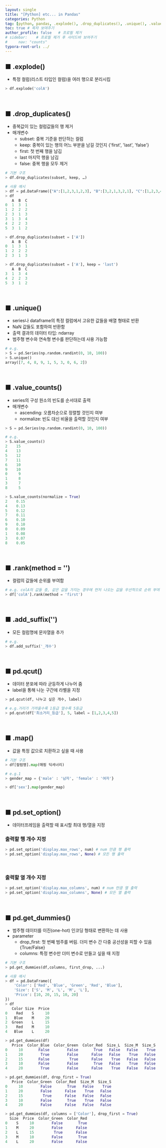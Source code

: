 ```yaml
---
layout: single
title: "[Python] etc... in Pandas"
categories: Python
tag: [python, pandas, .explode(), .drop_duplicates(), .unique(), .value_counts(), .rank(), .add_suffix(), pd.qcut(), .map(), pd.set_option(), pd.get_dummies()]
toc: true # 목차 보여주기
author_profile: false   # 프로필 제거
# sidebar:    # 프로필 제거 후 사이드바 보여주기
#     nav: "counts"
typora-root-url: ../
---
```


## ■ .explode()
- 특정 컬럼(리스트 타입인 컬럼)을 여러 행으로 분리시킴

```py
> df.explode('colA')
```

<br>

## ■ .drop_duplicates()
- 중복값이 있는 컬럼값들의 행 제거
- 매개변수
  - subset: 중복 기준을 판단하는 컬럼
  - keep: 중복이 있는 행의 어느 부분을 남길 것인지 {'first', 'last', 'false'}
  - first: 첫 번째 행을 남김
  - last 마지막 행을 남김
  - false: 중복 행을 모두 제거

```py
# 기본 구조
> df.drop_duplicates(subset, keep, …)
```

```py
# 사용 예시
> df = pd.DataFrame({"A":[1,2,3,1,2,3], "B":[3,2,1,3,2,1], "C":[1,2,3,4,3,2]})
> df
   A  B  C
0  1  3  1
1  2  2  2
2  3  1  3
3  1  3  4
4  2  2  3
5  3  1  2

> df.drop_duplicates(subset = ['A'])
   A  B  C
0  1  3  1
1  2  2  2
2  3  1  3

> df.drop_duplicates(subset = ['A'], keep = 'last')
   A  B  C
3  1  3  4
4  2  2  3
5  3  1  2
```

<br>

## ■ .unique()
- series나 dataframe의 특정 컬럼에서 고유한 값들을 배열 형태로 반환
- NaN 값들도 포함하여 반환함
- 출력 결과의 데이터 타입: ndarray
- 범주형 변수와 연속형 변수를 판단하는데 사용 가능함

```py
# e.g.
> S = pd.Series(np.random.randint(0, 10, 100))
> S.unique()
array([7, 4, 8, 9, 1, 5, 3, 0, 6, 2])
```

<br>

## ■ .value_counts()
- series의 구성 원소의 빈도를 순서대로 출력
- 매개변수
  - ascending: 오름차순으로 정렬할 것인지 여부
  - normalize: 빈도 대신 비율을 출력할 것인지 여부

```py
> S = pd.Series(np.random.randint(0, 10, 100))

# e.g.
> S.value_counts()
2    15
4    13
5    12
7    11
6    10
9    10
0     9
1     8
3     7
8     5

> S.value_counts(normalize = True)
2    0.15
4    0.13
5    0.12
7    0.11
6    0.10
9    0.10
0    0.09
1    0.08
3    0.07
8    0.05
```

<br>

## ■ .rank(method = '')
- 컬럼의 값들에 순위를 부여함


```py
# e.g. colA의 값들 중, 같은 값을 가지는 경우에 먼저 나오는 값을 우선적으로 순위 부여
> df['colA'].rank(method = 'first')
```


<br>

## ■ .add_suffix('')
- 모든 컬럼명에 문자열을 추가

```py
# e.g.
> df.add_suffix('_개수')
```

<br>

## ■ pd.qcut()
- 데이터 분포에 따라 균등하게 나누어 줌
- label을 통해 나눈 구간에 라벨을 지정

```py
> pd.qcut(df, 나누고 싶은 개수, label)
```

```py
# e.g.거리가 가까울수록 1등급 멀수록 5등급
> pd.qcut(df['최소거리_등급'], 5, label = [1,2,3,4,5])
```

<br>

## ■ .map()
- 값을 특정 값으로 치환하고 싶을 때 사용

```py
# 기본 구조
> df[컬럼명].map(매핑 딕셔너리)
```

```py
# e.g.1
> gender_map = {'male' : '남자', 'female' : '여자'}

> df['sex'].map(gender_map)
```

<br>

## ■ pd.set_option()
- 데이터프레임을 출력할 때 표시할 최대 행/열을 지정

### 출력할 행 개수 지정

```py
> pd.set_option('display.max_rows', num) # num 만큼 행 출력
> pd.set_option('display.max_rows', None) # 모든 행 출력
```

<br>

### 출력할 열 개수 지정

```py
> pd.set_option('display.max_columns', num) # num 만큼 열 출력
> pd.set_option('display.max_columns', None) # 모든 열 출력
```

<br>

## ■ pd.get_dummies()
- 범주형 데이터를 이진(one-hot) 인코딩 형태로 변환하는 데 사용
- parameter
  - drop_first: 첫 번째 범주를 버림. 더미 변수 간 다중 공선성을 피할 수 있음 {True/False}
  - columns: 특정 변수만 더미 변수로 만들고 싶을 때 지정

```py
# 기본 구조
> pd.get_dummies(df,columns, first_drop, ...)
```

```py
# 사용 예시
> df = pd.DataFrame({
    'Color': ['Red', 'Blue', 'Green', 'Red', 'Blue'],
    'Size': ['S', 'M', 'L', 'M', 'L'],
    'Price': [10, 20, 15, 10, 20]
})
> df
   Color Size  Price
0    Red    S     10
1   Blue    M     20
2  Green    L     15
3    Red    M     10
4   Blue    L     20

> pd.get_dummies(df)
   Price  Color_Blue  Color_Green  Color_Red  Size_L  Size_M  Size_S
0     10       False        False       True   False   False    True
1     20        True        False      False   False    True   False
2     15       False         True      False    True   False   False
3     10       False        False       True   False    True   False
4     20        True        False      False    True   False   False

> pd.get_dummies(df, drop_first = True)
   Price  Color_Green  Color_Red  Size_M  Size_S
0     10        False       True   False    True
1     20        False      False    True   False
2     15         True      False   False   False
3     10        False       True    True   False
4     20        False      False   False   False

> pd.get_dummies(df, columns = ['Color'], drop_first = True)
  Size  Price  Color_Green  Color_Red
0    S     10        False       True
1    M     20        False      False
2    L     15         True      False
3    M     10        False       True
4    L     20        False      False
```
